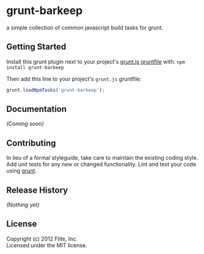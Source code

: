 # grunt-barkeep

a simple collection of common javascript build tasks for grunt.

## Getting Started
Install this grunt plugin next to your project's [grunt.js gruntfile][getting_started] with: `npm install grunt-barkeep`

Then add this line to your project's `grunt.js` gruntfile:

```javascript
grunt.loadNpmTasks('grunt-barkeep');
```

[grunt]: https://github.com/cowboy/grunt
[getting_started]: https://github.com/cowboy/grunt/blob/master/docs/getting_started.md

## Documentation
_(Coming soon)_

## Contributing
In lieu of a formal styleguide, take care to maintain the existing coding style. Add unit tests for any new or changed functionality. Lint and test your code using [grunt][grunt].

## Release History
_(Nothing yet)_

## License
Copyright (c) 2012 Flite, Inc.  
Licensed under the MIT license.
